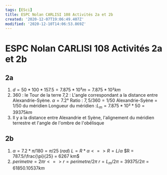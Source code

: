 ```yaml
---
tags: [ESci]
title: ESPC Nolan CARLISI 108 Activités 2a et 2b
created: '2020-12-07T19:06:49.407Z'
modified: '2020-12-10T14:06:53.869Z'
---
```


# ESPC Nolan CARLISI 108 Activités 2a et 2b


## 2a
1) $d = 50 * 100 * 157.5 = 7.875 * 10⁵ m = 7.875 * 10² km$
2) 360 : le Tour de la terre
7,2 : L'angle correspondant a la distance entre Alexandrie-Syène.
$\alpha = 7.2°$
Ratio : $7,5/360 = 1/50$
Alexandrie-Syène = 1/50 du méridien
Longueur du méridien :$L_m = 7.875 * 10² * 50 = 39375 km$
3) Il y a la distance entre Alexandrie et Syène, l'alignement du méridien terrestre et l'angle de l'ombre de l'obélisque

## 2b

1) $\alpha = 7.2 * \pi/180 = \pi/25 \;(rad)$
$L = R * \alpha <=> R = L/\alpha$
$R = 787.5/\frac{\pi}{25} = 6267 km$
2) $perimetre = 2 \pi r <=> r = perimetre / 2 \pi$
$r = L_m / 2 \pi = 39375 / 2 \pi = 61850.10537km$
